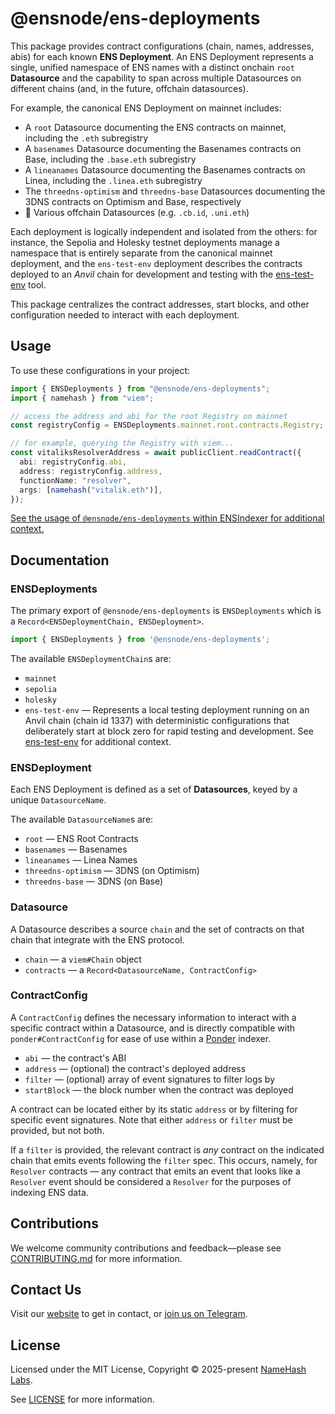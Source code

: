 # @ensnode/ens-deployments

This package provides contract configurations (chain, names, addresses, abis) for each known **ENS Deployment**. An ENS Deployment represents a single, unified namespace of ENS names with a distinct onchain `root` **Datasource** and the capability to span across multiple Datasources on different chains (and, in the future, offchain datasources).

For example, the canonical ENS Deployment on mainnet includes:

- A `root` Datasource documenting the ENS contracts on mainnet, including the `.eth` subregistry
- A `basenames` Datasource documenting the Basenames contracts on Base, including the `.base.eth` subregistry
- A `lineanames` Datasource documenting the Basenames contracts on Linea, including the `.linea.eth` subregistry
- The `threedns-optimism` and `threedns-base` Datasources documenting the 3DNS contracts on Optimism and Base, respectively
- 🚧 Various offchain Datasources (e.g. `.cb.id`, `.uni.eth`)

Each deployment is logically independent and isolated from the others: for instance, the Sepolia and Holesky testnet deployments manage a namespace that is entirely separate from the canonical mainnet deployment, and the `ens-test-env` deployment describes the contracts deployed to an _Anvil_ chain for development and testing with the [ens-test-env](https://github.com/ensdomains/ens-test-env) tool.

This package centralizes the contract addresses, start blocks, and other configuration needed to interact with each deployment.

## Usage

To use these configurations in your project:

```ts
import { ENSDeployments } from "@ensnode/ens-deployments";
import { namehash } from "viem";

// access the address and abi for the root Registry on mainnet
const registryConfig = ENSDeployments.mainnet.root.contracts.Registry;

// for example, querying the Registry with viem...
const vitaliksResolverAddress = await publicClient.readContract({
  abi: registryConfig.abi,
  address: registryConfig.address,
  functionName: "resolver",
  args: [namehash("vitalik.eth")],
});
```

[See the usage of `@ensnode/ens-deployments` within ENSIndexer for additional context.](https://github.com/namehash/ensnode/blob/main/apps/ensindexer/src/plugins/subgraph/subgraph.plugin.ts)

## Documentation

### ENSDeployments

The primary export of `@ensnode/ens-deployments` is `ENSDeployments` which is a `Record<ENSDeploymentChain, ENSDeployment>`.

```ts
import { ENSDeployments } from '@ensnode/ens-deployments';
```

The available `ENSDeploymentChain`s are:
- `mainnet`
- `sepolia`
- `holesky`
- `ens-test-env` — Represents a local testing deployment running on an Anvil chain (chain id 1337) with deterministic configurations that deliberately start at block zero for rapid testing and development. See [ens-test-env](https://github.com/ensdomains/ens-test-env) for additional context.

### ENSDeployment

Each ENS Deployment is defined as a set of **Datasources**, keyed by a unique `DatasourceName`.

The available `DatasourceName`s are:
- `root` — ENS Root Contracts
- `basenames` — Basenames
- `lineanames` — Linea Names
- `threedns-optimism` — 3DNS (on Optimism)
- `threedns-base` — 3DNS (on Base)

### Datasource

A Datasource describes a source `chain` and the set of contracts on that chain that integrate with the ENS protocol.

- `chain` — a `viem#Chain` object
- `contracts` — a `Record<DatasourceName, ContractConfig>`

### ContractConfig

A `ContractConfig` defines the necessary information to interact with a specific contract within a Datasource, and is directly compatible with `ponder#ContractConfig` for ease of use within a [Ponder](https://ponder.sh) indexer.

- `abi` — the contract's ABI
- `address` — (optional) the contract's deployed address
- `filter` — (optional) array of event signatures to filter logs by
- `startBlock` — the block number when the contract was deployed

A contract can be located either by its static `address` or by filtering for specific event signatures. Note that either `address` or `filter` must be provided, but not both.

If a `filter` is provided, the relevant contract is _any_ contract on the indicated chain that emits events following the `filter` spec. This occurs, namely, for `Resolver` contracts — any contract that emits an event that looks like a `Resolver` event should be considered a `Resolver` for the purposes of indexing ENS data.

## Contributions

We welcome community contributions and feedback—please see [CONTRIBUTING.md](CONTRIBUTING.md) for more information.

## Contact Us

Visit our [website](https://namehashlabs.org/) to get in contact, or [join us on Telegram](https://t.me/ensnode).

## License

Licensed under the MIT License, Copyright © 2025-present [NameHash Labs](https://namehashlabs.org).

See [LICENSE](./LICENSE) for more information.

